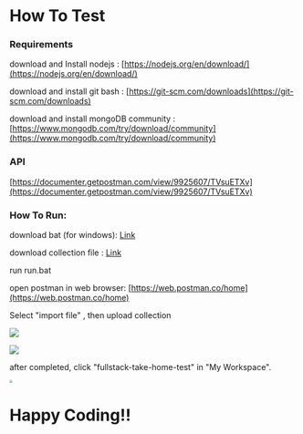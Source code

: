 # How To Test

### Requirements 

download and Install nodejs : [https://nodejs.org/en/download/](https://nodejs.org/en/download/)

download and install git bash : [https://git-scm.com/downloads](https://git-scm.com/downloads)

download and install mongoDB community  : [https://www.mongodb.com/try/download/community](https://www.mongodb.com/try/download/community)



### API

[https://documenter.getpostman.com/view/9925607/TVsuETXv](https://documenter.getpostman.com/view/9925607/TVsuETXv)

### How To Run:

download bat (for windows): [Link](https://drive.google.com/file/d/1AZtf5mFOMguyKXUNfGIcLnk0n45wjV9n/view?usp=sharing)

download collection file : [Link](https://drive.google.com/file/d/1TDeDHcLyUNXor2lY_RQek92Ru74vFhIG/view?usp=sharing)

run run.bat

open postman in web browser: [https://web.postman.co/home](https://web.postman.co/home)

Select "import file" , then upload collection

![](https://i.imgur.com/SK9v69B.jpg)



![](https://i.imgur.com/L7aAVf1.jpg)

after completed, click "fullstack-take-home-test" in "My Workspace".

<img src="https://i.imgur.com/BFnCkDi.jpg" style="zoom:33%;" />





# Happy Coding!!



